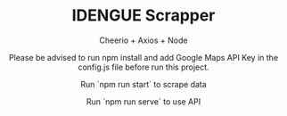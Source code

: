 <h1 align="center">IDENGUE Scrapper</h1>
<p align ="center">Cheerio + Axios + Node</p>
<p align ="center">Please be advised to run npm install and add Google Maps API Key in the config.js file before run this project.</p>
<p align ="center"> Run `npm run start` to scrape data</p>
<p align ="center">Run `npm run serve` to use API</p>
